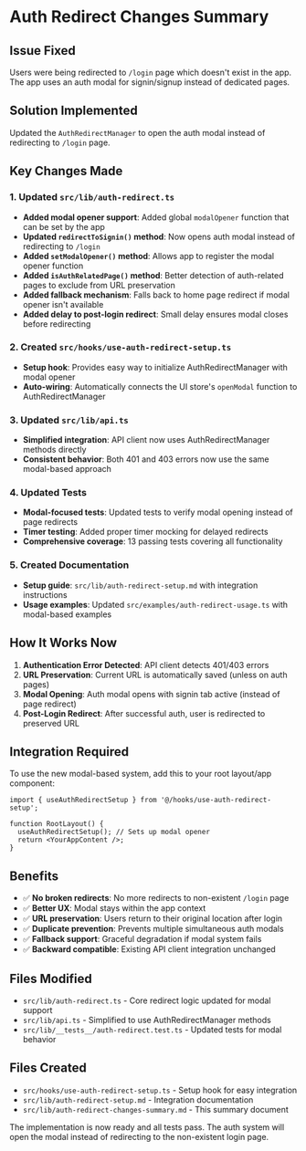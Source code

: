 # Auth Redirect Changes Summary

## Issue Fixed
Users were being redirected to `/login` page which doesn't exist in the app. The app uses an auth modal for signin/signup instead of dedicated pages.

## Solution Implemented
Updated the `AuthRedirectManager` to open the auth modal instead of redirecting to `/login` page.

## Key Changes Made

### 1. Updated `src/lib/auth-redirect.ts`
- **Added modal opener support**: Added global `modalOpener` function that can be set by the app
- **Updated `redirectToSignin()` method**: Now opens auth modal instead of redirecting to `/login`
- **Added `setModalOpener()` method**: Allows app to register the modal opener function
- **Added `isAuthRelatedPage()` method**: Better detection of auth-related pages to exclude from URL preservation
- **Added fallback mechanism**: Falls back to home page redirect if modal opener isn't available
- **Added delay to post-login redirect**: Small delay ensures modal closes before redirecting

### 2. Created `src/hooks/use-auth-redirect-setup.ts`
- **Setup hook**: Provides easy way to initialize AuthRedirectManager with modal opener
- **Auto-wiring**: Automatically connects the UI store's `openModal` function to AuthRedirectManager

### 3. Updated `src/lib/api.ts`
- **Simplified integration**: API client now uses AuthRedirectManager methods directly
- **Consistent behavior**: Both 401 and 403 errors now use the same modal-based approach

### 4. Updated Tests
- **Modal-focused tests**: Updated tests to verify modal opening instead of page redirects
- **Timer testing**: Added proper timer mocking for delayed redirects
- **Comprehensive coverage**: 13 passing tests covering all functionality

### 5. Created Documentation
- **Setup guide**: `src/lib/auth-redirect-setup.md` with integration instructions
- **Usage examples**: Updated `src/examples/auth-redirect-usage.ts` with modal-based examples

## How It Works Now

1. **Authentication Error Detected**: API client detects 401/403 errors
2. **URL Preservation**: Current URL is automatically saved (unless on auth pages)
3. **Modal Opening**: Auth modal opens with signin tab active (instead of page redirect)
4. **Post-Login Redirect**: After successful auth, user is redirected to preserved URL

## Integration Required

To use the new modal-based system, add this to your root layout/app component:

```tsx
import { useAuthRedirectSetup } from '@/hooks/use-auth-redirect-setup';

function RootLayout() {
  useAuthRedirectSetup(); // Sets up modal opener
  return <YourAppContent />;
}
```

## Benefits

- ✅ **No broken redirects**: No more redirects to non-existent `/login` page
- ✅ **Better UX**: Modal stays within the app context
- ✅ **URL preservation**: Users return to their original location after login
- ✅ **Duplicate prevention**: Prevents multiple simultaneous auth modals
- ✅ **Fallback support**: Graceful degradation if modal system fails
- ✅ **Backward compatible**: Existing API client integration unchanged

## Files Modified

- `src/lib/auth-redirect.ts` - Core redirect logic updated for modal support
- `src/lib/api.ts` - Simplified to use AuthRedirectManager methods
- `src/lib/__tests__/auth-redirect.test.ts` - Updated tests for modal behavior

## Files Created

- `src/hooks/use-auth-redirect-setup.ts` - Setup hook for easy integration
- `src/lib/auth-redirect-setup.md` - Integration documentation
- `src/lib/auth-redirect-changes-summary.md` - This summary document

The implementation is now ready and all tests pass. The auth system will open the modal instead of redirecting to the non-existent login page.